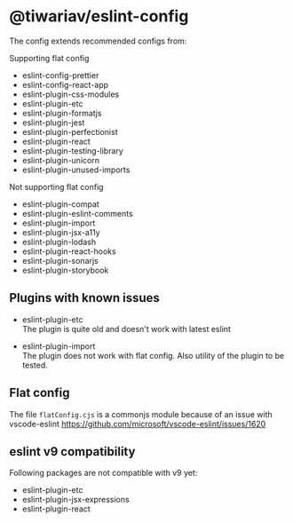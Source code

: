 # @tiwariav/eslint-config

The config extends recommended configs from:

Supporting flat config

- eslint-config-prettier
- eslint-config-react-app
- eslint-plugin-css-modules
- eslint-plugin-etc
- eslint-plugin-formatjs
- eslint-plugin-jest
- eslint-plugin-perfectionist
- eslint-plugin-react
- eslint-plugin-testing-library
- eslint-plugin-unicorn
- eslint-plugin-unused-imports

Not supporting flat config

- eslint-plugin-compat
- eslint-plugin-eslint-comments
- eslint-plugin-import
- eslint-plugin-jsx-a11y
- eslint-plugin-lodash
- eslint-plugin-react-hooks
- eslint-plugin-sonarjs
- eslint-plugin-storybook

## Plugins with known issues

- eslint-plugin-etc  
The plugin is quite old and doesn't work with latest eslint

- eslint-plugin-import  
The plugin does not work with flat config. Also utility of the plugin to be tested.

## Flat config

The file `flatConfig.cjs` is a commonjs module because of an issue with vscode-eslint
<https://github.com/microsoft/vscode-eslint/issues/1620>

## eslint v9 compatibility

Following packages are not compatible with v9 yet:

- eslint-plugin-etc
- eslint-plugin-jsx-expressions
- eslint-plugin-react
